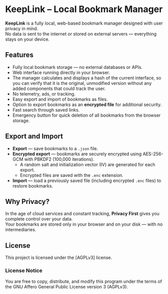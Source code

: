 # KeepLink – Local Bookmark Manager

**KeepLink** is a fully local, web-based bookmark manager designed with user privacy in mind.  
No data is sent to the internet or stored on external servers — everything stays on your device.

## Features

- Fully local bookmark storage — no external databases or APIs.  
- Web interface running directly in your browser.  
- The manager calculates and displays a hash of the current interface, so you can verify that it is the original, unmodified version without any added components that could track the user.  
- No telemetry, ads, or tracking.  
- Easy export and import of bookmarks as files.  
- Option to export bookmarks as an **encrypted file** for additional security.  
- Fast search through saved links.  
- Emergency button for quick deletion of all bookmarks from the browser storage.

## Export and Import

- **Export** — save bookmarks to a `.json` file.  
- **Encrypted export** — bookmarks are securely encrypted using AES-256-GCM with PBKDF2 (100,000 iterations).  
  - A random salt and initialization vector (IV) are generated for each export.  
  - Encrypted files are saved with the `.enc` extension.  
- **Import** — load a previously saved file (including encrypted `.enc` files) to restore bookmarks.

## Why Privacy?

In the age of cloud services and constant tracking, **Privacy First** gives you complete control over your data.  
Your bookmarks are stored only in your browser and on your disk — with no intermediaries.

## License

This project is licensed under the [AGPLv3] license.

### License Notice

You are free to copy, distribute, and modify this program under the terms of the GNU Affero General Public License version 3 (AGPLv3).

